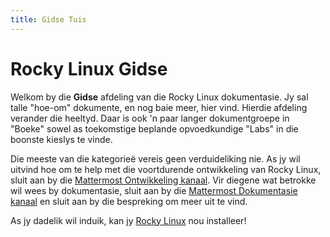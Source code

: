 ```yaml
---
title: Gidse Tuis
---
```


# Rocky Linux Gidse

Welkom by die **Gidse** afdeling van die Rocky Linux dokumentasie. Jy sal talle "hoe-om" dokumente, en nog baie meer, hier vind. Hierdie afdeling verander die heeltyd. Daar is ook 'n paar langer dokumentgroepe in "Boeke" sowel as toekomstige beplande opvoedkundige "Labs" in die boonste kieslys te vinde.

Die meeste van die kategorieë vereis geen verduideliking nie. As jy wil uitvind hoe om te help met die voortdurende ontwikkeling van Rocky Linux, sluit aan by die [Mattermost Ontwikkeling kanaal](https://chat.rockylinux.org/rocky-linux/channels/development). Vir diegene wat betrokke wil wees by dokumentasie, sluit aan by die [Mattermost Dokumentasie kanaal](https://chat.rockylinux.org/rocky-linux/channels/documentation) en sluit aan by die bespreking om meer uit te vind.

As jy dadelik wil induik, kan jy [Rocky Linux](installation.md) nou installeer!
